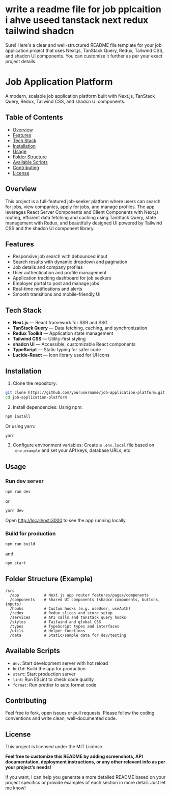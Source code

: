 
# write a readme file for job pplcaition  i ahve useed tanstack next redux tailwind shadcn

Sure! Here's a clear and well-structured README file template for your job application project that uses Next.js, TanStack Query, Redux, Tailwind CSS, and shadcn UI components. You can customize it further as per your exact project details.

# Job Application Platform

A modern, scalable job application platform built with Next.js, TanStack Query, Redux, Tailwind CSS, and shadcn UI components.

## Table of Contents

- [Overview](#overview)
- [Features](#features)
- [Tech Stack](#tech-stack)
- [Installation](#installation)
- [Usage](#usage)
- [Folder Structure](#folder-structure)
- [Available Scripts](#available-scripts)
- [Contributing](#contributing)
- [License](#license)


## Overview

This project is a full-featured job-seeker platform where users can search for jobs, view companies, apply for jobs, and manage profiles. The app leverages React Server Components and Client Components with Next.js routing, efficient data fetching and caching using TanStack Query, state management with Redux, and beautifully designed UI powered by Tailwind CSS and the shadcn UI component library.

## Features

- Responsive job search with debounced input
- Search results with dynamic dropdown and pagination
- Job details and company profiles
- User authentication and profile management
- Application tracking dashboard for job seekers
- Employer portal to post and manage jobs
- Real-time notifications and alerts
- Smooth transitions and mobile-friendly UI


## Tech Stack

- **Next.js** — React framework for SSR and SSG
- **TanStack Query** — Data fetching, caching, and synchronization
- **Redux Toolkit** — Application state management
- **Tailwind CSS** — Utility-first styling
- **shadcn UI** — Accessible, customizable React components
- **TypeScript** — Static typing for safer code
- **Lucide-React** — Icon library used for UI icons


## Installation

1. Clone the repository:

```bash
git clone https://github.com/yourusername/job-application-platform.git
cd job-application-platform
```

2. Install dependencies:
Using npm:

```bash
npm install
```

Or using yarn:

```bash
yarn
```

3. Configure environment variables:
Create a `.env.local` file based on `.env.example` and set your API keys, database URLs, etc.

## Usage

### Run dev server

```bash
npm run dev
```

or

```bash
yarn dev
```

Open [http://localhost:3000](http://localhost:3000) to see the app running locally.

### Build for production

```bash
npm run build
```

and

```bash
npm start
```


## Folder Structure (Example)

```plaintext
/src
  /app           # Next.js app router features/pages/components
  /components    # Shared UI components (shadcn components, buttons, inputs)
  /hooks         # Custom hooks (e.g. useUser, useAuth)
  /redux         # Redux slices and store setup
  /services      # API calls and tanstack query hooks
  /styles        # Tailwind and global CSS
  /types         # TypeScript types and interfaces
  /utils         # Helper functions
  /data          # Static/sample data for dev/testing
```


## Available Scripts

- `dev`: Start development server with hot reload
- `build`: Build the app for production
- `start`: Start production server
- `lint`: Run ESLint to check code quality
- `format`: Run prettier to auto format code


## Contributing

Feel free to fork, open issues or pull requests. Please follow the coding conventions and write clean, well-documented code.

## License

This project is licensed under the MIT License.

**Feel free to customize this README by adding screenshots, API documentation, deployment instructions, or any other relevant info as per your project’s needs!**

If you want, I can help you generate a more detailed README based on your project specifics or provide examples of each section in more detail. Just let me know!

